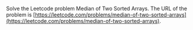 Solve the Leetcode problem Median of Two Sorted Arrays.
The URL of the problem is [https://leetcode.com/problems/median-of-two-sorted-arrays](https://leetcode.com/problems/median-of-two-sorted-arrays).
